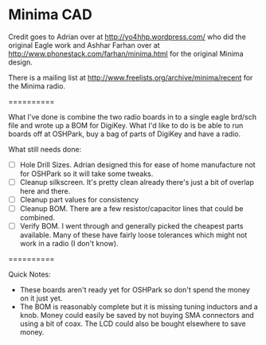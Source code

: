 Minima CAD
==========

Credit goes to Adrian over at http://yo4hhp.wordpress.com/ who did the original Eagle work and Ashhar Farhan over at http://www.phonestack.com/farhan/minima.html for the original Minima design.

There is a mailing list at http://www.freelists.org/archive/minima/recent for the Minima radio.

==========

What I've done is combine the two radio boards in to a single eagle brd/sch file and wrote up a BOM for DigiKey.
What I'd like to do is be able to run boards off at OSHPark, buy a bag of parts of DigiKey and have a radio.

What still needs done:

- [ ] Hole Drill Sizes. Adrian designed this for ease of home manufacture not for OSHPark so it will take some tweaks.
- [ ] Cleanup silkscreen. It's pretty clean already there's just a bit of overlap here and there.
- [ ] Cleanup part values for consistency
- [ ] Cleanup BOM. There are a few resistor/capacitor lines that could be combined.
- [ ] Verify BOM. I went through and generally picked the cheapest parts available. Many of these have fairly loose tolerances which might not work in a radio (I don't know).

==========

Quick Notes:
- These boards aren't ready yet for OSHPark so don't spend the money on it just yet.
- The BOM is reasonably complete but it is missing tuning inductors and a knob. Money could easily be saved by not buying SMA connectors and using a bit of coax. The LCD could also be bought elsewhere to save money.
